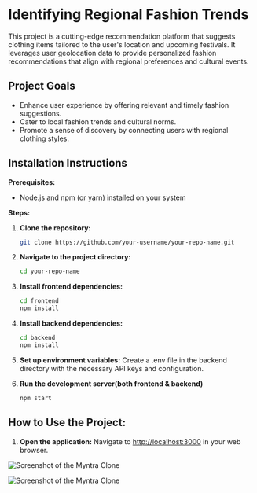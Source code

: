 # Identifying Regional Fashion Trends

This project is a cutting-edge recommendation platform that suggests clothing items tailored to the user's location and upcoming festivals. It leverages user geolocation data to provide personalized fashion recommendations that align with regional preferences and cultural events.

## Project Goals

- Enhance user experience by offering relevant and timely fashion suggestions.
- Cater to local fashion trends and cultural norms.
- Promote a sense of discovery by connecting users with regional clothing styles.

## Installation Instructions

**Prerequisites:**

- Node.js and npm (or yarn) installed on your system

**Steps:**

1. **Clone the repository:**

   ```bash
   git clone https://github.com/your-username/your-repo-name.git

2. **Navigate to the project directory:**

     ```bash
    cd your-repo-name

3. **Install frontend dependencies:**
   
     ```bash
    cd frontend
    npm install


4. **Install backend dependencies:**
   ```bash
   cd backend
   npm install

5. **Set up environment variables:**
   Create a .env file in the backend directory with the necessary API keys and configuration.

6. **Run the development server(both frontend & backend)**
   ```bash
   npm start

## How to Use the Project:

1. **Open the application:** Navigate to [http://localhost:3000](http://localhost:3000) in your web browser.

![Screenshot of the Myntra Clone](/Screenshot1.png)

![Screenshot of the Myntra Clone](/Screenshot2.png)
